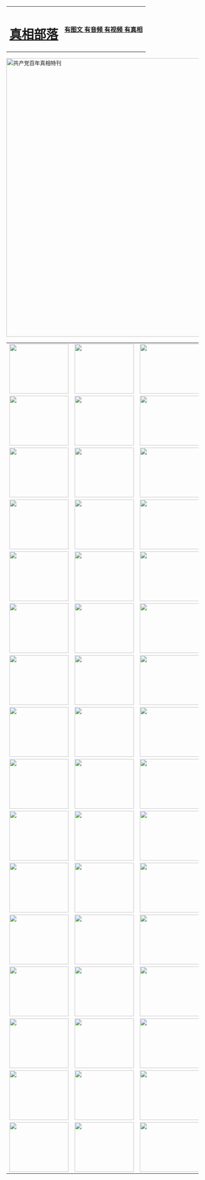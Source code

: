 <table>
<tr>

<td>
	<H1><a href="http://s48.startrekkin.net/zx/">真相部落</a></H1>
</td>
<td>
	<H4><a href="http://s48.startrekkin.net/zx/">有图文 有音频 有视频 有真相</a></H4>
</td>
</tr>
</table>

 <div ><a href="http://s48.startrekkin.net/zx/bngcd/"><img src="http://s48.startrekkin.net/zx/bngcd/gcdbnzx.jpg" width="730"  border="0" alt="共产党百年真相特刊"></a></div>

<table>
<tr>
	<td><a href="http://z95.abigcompany.com/xtr/107/"><img  src ="http://z95.abigcompany.com/pic/2017/02/107.jpg" width="155px" height="130px"></a></td>
	<td><a href="http://z95.abigcompany.com/xtr/829/"><img src ="http://z95.abigcompany.com/pic/2017/02/829.jpg" width="155px" height="130px"></a></td>
	<td><a href="http://z95.abigcompany.com/xtr/69/"><img  src ="http://z95.abigcompany.com/pic/2017/02/69.jpg" width="155px" height="130px"></a></td>
	<td><a href="http://z95.abigcompany.com/xtr/99/"><img  src ="http://z95.abigcompany.com/pic/2017/02/99.jpg" width="155px" height="130px"></a></td>
</tr>
<tr>
	<td><a href="http://z95.abigcompany.com/xtr/40/"><img  src ="http://z95.abigcompany.com/pic/2017/02/40.jpg" width="155px" height="130px"></a></td>
	<td><a href="http://z95.abigcompany.com/xtr/20/"><img  src ="http://z95.abigcompany.com/pic/2017/02/20.jpg" width="155px" height="130px"></a></td>
	<td><a href="http://z95.abigcompany.com/xtr/81/"><img  src ="http://z95.abigcompany.com/pic/2017/02/81.jpg" width="155px" height="130px"></a></td>
	<td><a href="http://z95.abigcompany.com/xtr/2/"><img  src ="http://z95.abigcompany.com/pic/2017/02/2.jpg" width="155px" height="130px"></a></td>
</tr>
<tr>
	<td><a href="http://z95.abigcompany.com/xtr/86/"><img  src ="http://z95.abigcompany.com/pic/2017/02/86.jpg" width="155px" height="130px"></a></td>
	<td><a href="http://z95.abigcompany.com/xtr/109/"><img  src ="http://z95.abigcompany.com/pic/2017/02/109.jpg" width="155px" height="130px"></a></td>
	<td><a href="http://z95.abigcompany.com/xtr/1378/"><img  src ="http://z95.abigcompany.com/pic/2017/02/1378.jpg" width="155px" height="130px"></a></td>
	<td><a href="http://z95.abigcompany.com/xtr/57/"><img  src ="http://z95.abigcompany.com/pic/2017/02/57.jpg" width="155px" height="130px"></a></td>
</tr>
<tr>
	<td><a href="http://z95.abigcompany.com/xtr/1219/"><img  src ="http://z95.abigcompany.com/pic/2017/02/1219.jpg" width="155px" height="130px"></a></td>
	<td><a href="http://z95.abigcompany.com/xtr/1220/"><img  src ="http://z95.abigcompany.com/pic/2017/02/1220.jpg" width="155px" height="130px"></a></td>
	<td><a href="http://z95.abigcompany.com/xtr/1221/"><img  src ="http://z95.abigcompany.com/pic/2017/02/1221.jpg" width="155px" height="130px"></a></td>
	<td><a href="http://z95.abigcompany.com/xtr/51/"><img  src ="http://z95.abigcompany.com/pic/2017/02/51.jpg" width="155px" height="130px"></a></td>
</tr>
<tr>
	<td><a href="http://z95.abigcompany.com/xtr/1055/"><img  src ="http://z95.abigcompany.com/pic/2017/02/1055.jpg" width="155px" height="130px"></a></td>
	<td><a href="http://z95.abigcompany.com/xtr/611/"><img  src ="http://z95.abigcompany.com/pic/2017/02/611.jpg" width="155px" height="130px"></a></td>
	<td><a href="http://z95.abigcompany.com/xtr/1121/"><img  src ="http://z95.abigcompany.com/pic/2017/02/1121.jpg" width="155px" height="130px"></a></td>
	<td><a href="http://z95.abigcompany.com/xtr/610/"><img  src ="http://z95.abigcompany.com/pic/2017/02/610.jpg" width="155px" height="130px"></a></td>
</tr>
<tr>
	<td><a href="http://z95.abigcompany.com/xtr/1128/"><img  src ="http://z95.abigcompany.com/pic/2017/02/1128.jpg" width="155px" height="130px"></a></td>
	<td><a href="http://z95.abigcompany.com/xtr/1395/"><img  src ="http://z95.abigcompany.com/pic/2017/02/1406.jpg" width="155px" height="130px"></a></td>
	<td><a href="http://z95.abigcompany.com/xtr/1407/"><img  src ="http://z95.abigcompany.com/pic/2017/02/1407.jpg" width="155px" height="130px"></a></td>
	<td><a href="http://z95.abigcompany.com/xtr/934/"><img  src ="http://z95.abigcompany.com/pic/2017/02/934.jpg" width="155px" height="130px"></a></td>
</tr>
<tr>
	<td><a href="http://z95.abigcompany.com/xtr/641/"><img  src ="http://z95.abigcompany.com/pic/2017/02/641.jpg" width="155px" height="130px"></a></td>
	<td><a href="http://z95.abigcompany.com/xtr/949/"><img  src ="http://z95.abigcompany.com/pic/2017/02/949.jpg" width="155px" height="130px"></a></td>
	<td><a href="http://z95.abigcompany.com/xtr/112/"><img  src ="http://z95.abigcompany.com/pic/2017/02/112.jpg" width="155px" height="130px"></a></td>
	<td><a href="http://z95.abigcompany.com/xtr/812/"><img  src ="http://z95.abigcompany.com/pic/2017/02/812.jpg" width="155px" height="130px"></a></td>
</tr>
<tr>
	<td><a href="http://z95.abigcompany.com/xtr/103/"><img  src ="http://z95.abigcompany.com/pic/2017/02/103.jpg" width="155px" height="130px"></a></td>
	<td><a href="http://z95.abigcompany.com/xtr/3/"><img  src ="http://z95.abigcompany.com/pic/2017/02/3.jpg" width="155px" height="130px"></a></td>
	<td><A href="http://z95.abigcompany.com/mp4/zx/2015/11/Lkmtt.mp4" target="_blank" title="莲开满天庭"><img  src="http://z95.abigcompany.com/pic/2015/11/Lkmtt3480_jssor.jpg"  width="155px" height="130px"></A></td>
	<td><A href="http://z95.abigcompany.com/mp4/zx/2015/11/2013513.mp4" target="_blank" title="飞旋的法轮"><img  src="http://z95.abigcompany.com/pic/2015/11/falun480_jssor.jpg"  width="155px" height="130px"></A></td>
</tr>
<tr>
	<td><A href="http://z95.abigcompany.com/mp4/zx/2015/11/NYParade.mp4" target="_blank" title="2004年4月10日法轮功纽约大游行"><img  src="http://z95.abigcompany.com/pic/2015/11/nyparade480_jssor.jpg"  width="155px" height="130px"></A></td>
	<td><A href="http://z95.abigcompany.com/mp4/news617/2015/05/WEB_s28093.mp4" target="_blank" title="2015年世界法轮大法日特别报导"><img  src="http://z95.abigcompany.com/pic/2015/11/p6752711a666997037_jssor.jpg"  width="155px" height="130px"></A></td>
	<td><A href="http://z95.abigcompany.com/mp4/news829/2015/11/30211_326650.mp4" target="_blank" title="沧州绑架案连审四天 民众抹泪称审好人"><img  src="http://z95.abigcompany.com/pic/2015/11/changzhou2480_jssor.jpg"  width="155px" height="130px"></A></td>
	<td><A href="http://z95.abigcompany.com/mp4/mhph/2015/10/changzhou.mp4" target="_blank" title="沧州真相--狮城血泪"><img  src="http://z95.abigcompany.com/pic/2015/11/changzhou480_jssor.jpg"  width="155px" height="130px"></A></td>
</tr>
<tr>
	<td><A href="http://z95.abigcompany.com/mp4/mhjd/mhjd_55.mp4" target="_blank" title="正义律师与无罪辩护"><img  src="http://z95.abigcompany.com/pic/2015/11/wzbh480_jssor.jpg"  width="155px" height="130px"></A></td>
	<td><A href="http://z95.abigcompany.com/mp4/zx/2015/11/layerkcs.mp4" target="_blank" title="中国的良心--高智晟律师"><img  src="http://z95.abigcompany.com/pic/2015/11/layerkcs2480_jssor.jpg"  width="155px" height="130px"></A></td>
	<td><A href="http://z95.abigcompany.com/mp4/mhph/2015/10/szxl.mp4" target="_blank" title="神州血泪--北京、大庆、广东、哈尔滨"><img  src="http://z95.abigcompany.com/pic/2015/11/szxl480_jssor.jpg"  width="155px" height="130px"></A></td>
	<td><A href="http://z95.abigcompany.com/mp4/zx/2015/11/TangShanFFXS.mp4" target="_blank" title="真相纪录片：凤凰新生"><img  src="http://z95.abigcompany.com/pic/2015/11/fhxs2480_jssor.jpg"  width="155px" height="130px"></A></td>
</tr>
<tr>
	<td><A href="http://z95.abigcompany.com/mp4/zx/2015/11/jidong.mp4" target="_blank" title="冀东监狱的罪恶"><img  src="http://z95.abigcompany.com/pic/2015/11/jidong480_jssor.jpg"  width="155px" height="130px"></A></td>
	<td><A href="http://z95.abigcompany.com/mp4/mhph/2015/10/tangshan.mp4" target="_blank" title="凤凰血泪"><img  src="http://z95.abigcompany.com/pic/2015/11/tangshan480_jssor.jpg"  width="155px" height="130px"></A>
					</div></td>
	<td>	<A href="http://z95.abigcompany.com/mp4/mhph/2015/10/zfxtzxl.mp4" target="_blank" title="政法系统罪行录--唐山篇"><img  src="http://z95.abigcompany.com/pic/2015/11/zfxtzxl480_jssor.jpg"  width="155px" height="130px"></A></td>
	<td><A href="http://z95.abigcompany.com/mp4/mhph/2015/10/QDBG.mp4" target="_blank" title="青岛悲歌"><img  src="http://z95.abigcompany.com/pic/2015/10/qdbg2480_jssor.jpg"  width="155px" height="130px"></A></td>
</tr>
<tr>
	<td><A href="http://z95.abigcompany.com/mp4/mhph/2015/10/huludao.mp4" target="_blank" title="葫芦岛永恒的见证"><img  src="http://z95.abigcompany.com/pic/2015/10/huludao480_jssor.jpg"  width="155px" height="130px"></A></td>
	<td><A href="http://z95.abigcompany.com/mp4/mhph/2015/10/qbzx.mp4" target="_blank" title="湖畔泉边听真相-济南泉城的传奇"><img  src="http://z95.abigcompany.com/pic/2015/10/hupan480_jssor.jpg"  width="155px" height="130px"></A></td>
	<td><A href="http://z95.abigcompany.com/mp4/mhph/2015/10/baoding_dvd_v2.mp4" target="_blank" title="燕赵悲歌"><img  src="http://z95.abigcompany.com/pic/2015/10/yzbg480_jssor.jpg"  width="155px" height="130px"></A></td>
	<td><A href="http://z95.abigcompany.com/mp4/zx/2015/11/meihuashi_complete_ED2.0.mp4" target="_blank" title="梅花诗完整版"><img  src="http://z95.abigcompany.com/pic/2015/11/mhs480_jssor.jpg"  width="155px" height="130px"></A></td>
</tr>
<tr>
	<td><A href="http://z95.abigcompany.com/mp4/zx/2015/11/fengbei512k.mp4" target="_blank" title="丰碑"><img  src="http://z95.abigcompany.com/pic/2015/11/fongbei480_jssor.jpg"  width="155px" height="130px"></A></td>
	<td><A href="http://z95.abigcompany.com/mp4/zx/2015/11/fytdxComplete.mp4" target="_blank" title="风雨天地行全集"><img  src="http://z95.abigcompany.com/pic/2015/11/fytdxWhite480_jssor.jpg"  width="155px" height="130px"></A></td>
	<td><A href="http://z95.abigcompany.com/mp4/zx/2015/11/JianZheng.mp4" target="_blank" title="见证"><img  src="http://z95.abigcompany.com/pic/2015/11/witness480_jssor.jpg"  width="155px" height="130px"></A></td>
	<td><A href="http://z95.abigcompany.com/mp4/mhph/2015/10/hcym.mp4" target="_blank" title="红朝阴谋"><img  src="http://z95.abigcompany.com/pic/2015/10/hcym480_jssor.jpg"  width="155px" height="130px"></A></td>
</tr>
<tr>
	<td><A href="http://z95.abigcompany.com/mp4/zx/2015/11/zfzxPalV3.mp4" target="_blank" title="是自焚还是骗局"><img  src="http://z95.abigcompany.com/pic/2015/11/zfzx4805_jssor.jpg"  width="155px" height="130px"></A></td>
	<td><A href="http://z95.abigcompany.com/mp4/zx/2015/11/lsdspMsyTd.mp4" target="_blank" title="历史的审判"><img  src="http://z95.abigcompany.com/pic/2015/11/lsdsp480_jssor.jpg"  width="155px" height="130px"></A></td>
	<td><A href="http://z95.abigcompany.com/mp4/news886/2015/11/concat886.mp4" target="_blank" title="一周全球控告江泽民"><img  src="http://z95.abigcompany.com/pic/2015/11/news886480_jssor.jpg"  width="155px" height="130px"></A></td>
	<td><A href="http://z95.abigcompany.com/mp4/news1378/2014/08/CQSD_s0_e4_v2_i0-CQSD_4-video.mp4" target="_blank" title="欧洲的抉择"><img  src="http://z95.abigcompany.com/pic/2015/11/p5143421a564166643-ss_jssor.jpg"  width="155px" height="130px"></A></td>
</tr>
<tr>
	<td><A href="http://z95.abigcompany.com/mp4/zx/2015/11/hk20150720parade.mp4" target="_blank" title="港法轮功反迫害大游行 大陆游客震撼"><img  src="http://z95.abigcompany.com/pic/2015/11/281098-ss_jssor.jpg"  width="155px" height="130px"></A></td>
	<td><A href="http://z95.abigcompany.com/mp4/zx/2015/11/20150720hkParade512k.mp4" target="_blank" title="香港法轮功720游行声援诉江潮"><img  src="http://z95.abigcompany.com/pic/2015/11/2015720parade480_jssor.jpg"  width="155px" height="130px"></A></td>
	<td><A href="http://z95.abigcompany.com/mp4/zx/2015/11/hktdc512.mp4" target="_blank" title="香港退党潮"><img  src="http://z95.abigcompany.com/pic/2015/11/hktdc480_jssor.jpg"  width="155px" height="130px"></A></td>
	<td><A href="http://z95.abigcompany.com/mp4/news413/2015/11/concat413.mp4" target="_blank" title="本月退党精选"><img  src="http://z95.abigcompany.com/pic/2015/11/tuidang480_jssor.jpg"  width="155px" height="130px"></A></td>
</tr>
<tr>
	<td><A href="http://z95.abigcompany.com/mp4/news823/2015/11/TSZG_British_1_QA_A_TSZG-61-1_XinHaoNianZuoZh_P617180.mp4" target="_blank" title="辛灏年：纪念《九评共产党》发表十周年演讲"><img  src="http://z95.abigcompany.com/pic/2015/11/xhn9p10480_jssor.jpg"  width="155px" height="130px"></A></td>
	<td><A href="http://z95.abigcompany.com/mp4/news57/2015/11/JPGCD8.mp4" target="_blank" title="【九评之八】评中国共产党的邪教本质"><img  src="http://z95.abigcompany.com/pic/2015/11/9pkcd8p480_jssor.jpg"  width="155px" height="130px"></A></td>
	<td><A href="http://z95.abigcompany.com/mp4/other/kao.Chih.Sheng_story.mp4"  target="_blank" title="超越恐惧:高智晟的故事"				style="font-size:20px;"><img src="http://z95.abigcompany.com/pic/2016/12/GZS201408070902.jpg"  width="155px" height="130px">
						</A></td>
	<td><A href="http://z95.abigcompany.com/mp4/zx/2016/11/oh10yearsInv.mp4"  target="_blank" title="纪录片《活摘 十年调查》完整版" style="font-size:20px;"><img src="http://z95.abigcompany.com/pic/2016/11/10yearsOHinv.jpg"  width="155px" height="130px">
						</A></td>
</tr>
</table>


